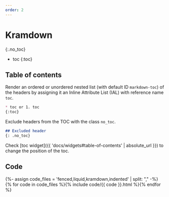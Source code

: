 ```yaml
---
order: 2
---
```


# Kramdown
{:.no_toc}

* toc
{:toc}

## Table of contents

Render an ordered or unordered nested list (with default ID `markdown-toc`) of the headers by assigning it an Inline Attribute List (IAL) with reference name `toc`.
```md
* toc or 1. toc
{:toc}
```

Exclude headers from the TOC with the class `no_toc`.
```md
## Excluded header
{: .no_toc}
```

Check [toc widget]({{ 'docs/widgets#table-of-contents' | absolute_url }}) to change the position of the toc.

## Code

<div class="grid">
{%- assign code_files = 'fenced,liquid,kramdown,indented' | split: "," -%}
{% for code in code_files %}{% include code/{{ code }}.html %}{% endfor %}
</div>
